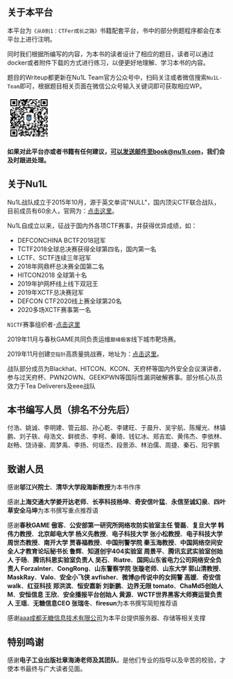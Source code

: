 ## 关于本平台

本平台为`《从0到1：CTFer成长之路》`书籍配套平台，书中的部分例题程序都会在本平台上进行注明。

同时我们根据所编写的内容，为本书的读者设计了相应的题目，读者可以通过docker或者附件下载的方式进行练习，以便更好地理解、学习本书的内容。

题目的Writeup都更新在Nu1L Team官方公众号中，扫码关注或者微信搜索`Nu1L-Team`即可，根据题目相关页面在微信公众号输入关键词即可获取相应WP。

<img src="./qr.jpg" width=100px/>

**如果对此平台亦或者书籍有任何建议，可以发送邮件至book@nu1l.com，我们会及时跟进处理。**

## 关于Nu1L

Nu1L战队成立于2015年10月，源于英文单词"NULL"，国内顶尖CTF联合战队，目前成员有60余人，官网为：[点击这里](https://nu1l.com)。

Nu1L自成立以来，征战于国内外各项CTF赛事，并获得优异成绩，如：

- DEFCONCHINA BCTF2018冠军
- TCTF2018全球总决赛获得全球第四名，国内第一名
- LCTF、SCTF连续三年冠军
- 2018年网鼎杯总决赛全国第二名
- HITCON2018 全球第十名
- 2019年护网杯线上线下双冠王
- 2019年XCTF总决赛冠军
- DEFCON CTF2020线上赛全球第20名
- 2020多场XCTF赛事第一名

`N1CTF`赛事组织者-[点击这里](https://ctftime.org/event/768)

2019年11月与春秋GAME共同负责运维`巅峰极客`线下城市靶场赛。

2019年11月创建`空指针`高质量挑战赛，地址为：[点击这里](https://www.npointer.cn)。

战队部分成员为Blackhat、HITCON、KCON、天府杯等国内外安全会议演讲者，参与过天府杯、PWN2OWN、GEEKPWN等国际性漏洞破解赛事。部分核心队员效力于Tea Deliverers及eee战队

## 本书编写人员（排名不分先后）

付浩、姚诚、李明建、管云超、孙心乾、李建旺、于晨升、吴宇航、陈耀光、林镇鹏、刘子轶、母浩文、鲜槟丞、李柯、秦琦、钱钇冰、郑吉宏、黄伟杰、李依林、赵畅、饶诗豪、周梦禹、李扬、何瑶杰、段景添、林泊儒、周捷、秦石、阳宇鹏

## 致谢人员

感谢**邬江兴院士**、**清华大学段海新教授**为本书作序

感谢**上海交通大学姜开达老师**、**长亭科技杨坤**、**奇安信叶猛**、**永信至诚幻泉**、**四叶草安全马坤**为本书撰写重点推荐语

感谢**春秋GAME 傲客**、**公安部第一研究所网络攻防实验室主任 管磊**、**复旦大学 韩伟力教授**、**北京邮电大学 杨义先教授**、**电子科技大学 张小松教授**、**电子科技大学 周世杰教授**、**南开大学 贾春福教授**、**中国刑警学院 秦玉海教授**、**中国网络空间安全人才教育论坛秘书长 鲁辉**、**知道创宇404实验室 周景平**、**腾讯玄武实验室创始人 于旸**、**腾讯科恩实验室负责人 吴石**、**Riatre**、**国网山东省电力公司网络安全负责人 ForzaInter**、**CongRong**、**山东警察学院 张璇老师**、**山东大学 郭山清教授**、**MaskRay**、**Valo**、**安全小飞侠 avfisher**、**微博@传说中的女网警 高媛**、**奇安信 walk**、**红亚科技 郑洪滨**、**恒安嘉新 刘新鹏**、**边界无限 tomato**、**ChaMd5创始人 M**、**安恒信息 王欣**、**安全播报平台创始人 黄源**、**WCTF世界黑客大师赛运营负责人 王瑶**、**无糖信息CEO 张瑞冬**、**firesun**为本书撰写简短推荐语

感谢<a href="www.baidu.com">aaa</a>[成都无糖信息技术有限公司](https://www.nosugartech.com/admin.html)为本平台提供服务器、存储等相关支撑

## 特别鸣谢

感谢**电子工业出版社章海涛老师及其团队**，是他们专业的指导以及辛苦的校验，才使本书最终与广大读者见面。
